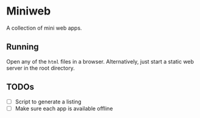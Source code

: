 # Miniweb

A collection of mini web apps.

## Running

Open any of the `html` files in a browser. Alternatively, just start a static web server in the root directory.

## TODOs

- [ ] Script to generate a listing
- [ ] Make sure each app is available offline